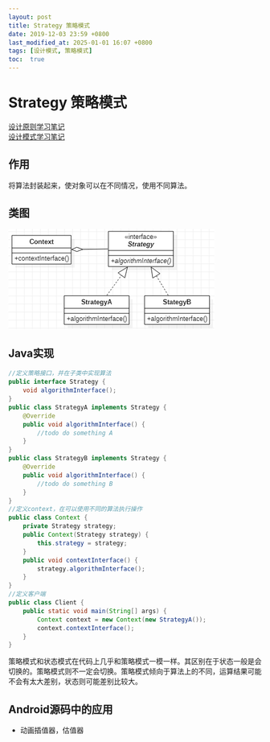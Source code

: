 ```yaml
---
layout: post
title: Strategy 策略模式
date: 2019-12-03 23:59 +0800
last_modified_at: 2025-01-01 16:07 +0800
tags: [设计模式, 策略模式]
toc:  true
---
```

# Strategy 策略模式

[设计原则学习笔记](https://www.jianshu.com/p/f7f79adad32b)  
[设计模式学习笔记](https://www.jianshu.com/p/08bf9381697c)  
## 作用
将算法封装起来，使对象可以在不同情况，使用不同算法。
## 类图
![策略模式类图](https://github.com/Charles199310/Charles199310.github.io/blob/main/assets/images/strategy_01.PNG?raw=true)
## Java实现
```Java
//定义策略接口，并在子类中实现算法
public interface Strategy {
    void algorithmInterface();
}
public class StrategyA implements Strategy {
    @Override
    public void algorithmInterface() {
        //todo do something A
    }
}
public class StrategyB implements Strategy {
    @Override
    public void algorithmInterface() {
        //todo do something B
    }
}
//定义context，在可以使用不同的算法执行操作
public class Context {
    private Strategy strategy;
    public Context(Strategy strategy) {
        this.strategy = strategy;
    }
    public void contextInterface() {
        strategy.algorithmInterface();
    }
}
//定义客户端
public class Client {
    public static void main(String[] args) {
        Context context = new Context(new StrategyA());
        context.contextInterface();
    }
}
```
策略模式和状态模式在代码上几乎和策略模式一模一样。其区别在于状态一般是会切换的。策略模式则不一定会切换。策略模式倾向于算法上的不同，运算结果可能不会有太大差别，状态则可能差别比较大。

## Android源码中的应用
* 动画插值器，估值器
